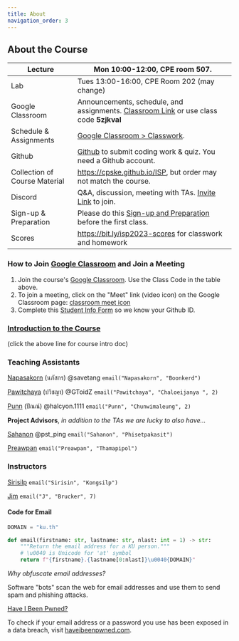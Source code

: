 ```yaml
---
title: About
navigation_order: 3
---
```


## About the Course

| Lecture      | Mon 10:00-12:00, CPE room 507.
| -------------|--------------------------------------------------------
| Lab          | Tues 13:00-16:00, CPE Room 202 (may change)
| Google Classroom       | Announcements, schedule, and assignments. [Classroom Link][google-classroom] or use class code **5zjkval** 
| Schedule & Assignments | [Google Classroom > Classwork][classroom-classwork].
| Github       | [Github](https://github.com) to submit coding work & quiz. You need a Github account. 
| Collection of Course Material | <https://cpske.github.io/ISP>, but order may not match the course.
| Discord                | Q&A, discussion, meeting with TAs. [Invite Link][discord-invite] to join.
| Sign-up & Preparation  | Please do this [Sign-up and Preparation](assignment/week1/signup-and-software) before the first class.
| Scores       | <https://bit.ly/isp2023-scores> for classwork and homework 


[google-classroom]: https://classroom.google.com/c/NjE0ODE4Mzg4ODEz
[google-classroom-invite]: https://classroom.google.com/c/NjE0ODE4Mzg4ODEz?cjc=5zjkval
[classroom-classwork]: https://classroom.google.com/w/NjE0ODE4Mzg4ODEz/t/all
[discord-invite]: https://discord.gg/gy2gbFNa


### How to Join [Google Classroom][google-classroom] and Join a Meeting

1. Join the course's [Google Classroom](https://classroom.google.com).  Use the Class Code in the table above.
2. To join a meeting, click on the "Meet" link (video icon) on the Google Classroom page: [classroom meet icon](images/google-meet-icon.png)
3. Complete this [Student Info Form](https://forms.gle/WE3jN4miDKabFBje8) so we know your Github ID.


### [Introduction to the Course](introduction/index)

(click the above line for course intro doc)

### Teaching Assistants

[Napasakorn](https://github.com/Savetang19) (นภัสกร) @savetang `email("Napasakorn", "Boonkerd")`
 
[Pawitchaya](https://github.com/GToidZ) (ปวิชญา) @GToidZ `email("Pawitchaya", "Chaloeijanya
", 2)`

[Punn](https://github.com/Halcyon905) (ปัณณ์) @halcyon.1111 `email("Punn", "Chunwimaleung", 2)` 

**Project Advisors**, *in addition to the TAs we are lucky to also have...*

[Sahanon](https://github.com/Sahanon-P) @pst\_ping `email("Sahanon", "Phisetpakasit")`

[Preawpan](https://github.com/Tezigudo) `email("Preawpan", "Thamapipol")`

<!--
[Siratee](https://github.com/sirateek) `email("Siratee", "Kittiwitchawoakul")` Line: (on request)
 -->

### Instructors

[Sirisilp](https://github.com/sirisilp) `email("Sirisin", "Kongsilp")`

[Jim](https://github.com/jbrucker) `email("J", "Brucker", 7)`

#### Code for Email

```python
DOMAIN = "ku.th"

def email(firstname: str, lastname: str, nlast: int = 1) -> str:
    """Return the email address for a KU person."""
    # \u0040 is Unicode for 'at' symbol
    return f"{firstname}.{lastname[0:nlast]}\u0040{DOMAIN}"
```

*Why obfuscate email addresses?*    

Software "bots" scan the web for email addresses 
and use them to send spam and phishing attacks.

[Have I Been Pwned?](https://haveibeenpwned.com)

To check if your email address or a password you use has been exposed 
in a data breach, visit [haveibeenpwned.com](https://haveibeenpwned.com).

